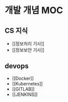# 개발 개념 MOC

## CS 지식
- [[정보처리 기사]]
- [[정보보안 기사]]

## devops
- [[Docker]]
- [[Kubernetes]]
- [[GITLAB]]
- [[JENKINS]]
